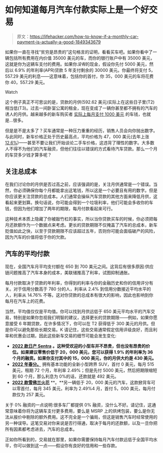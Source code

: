 # 如何知道每月汽车付款实际上是一个好交易

> 原文：<https://lifehacker.com/how-to-know-if-a-monthly-car-payment-is-actually-a-good-1849343679>

如果你一直在寻找“贫穷是昂贵的”这句格言的证明，看看买车吧。如果你看中了一辆包括所有费用在内价值 35000 美元的车，而你的银行账户中有 35000 美元，这就是你为这辆车支付的费用。如果你*没有*的现金，假设你先付 5000 美元，然后以 6.9% 的年利率(APR)贷款 5 年支付剩余的 30000 美元。你最终将支付 5，557.29 美元的利息——这意味着，包括你的首付，你 35，000 美元的车将花费你 40，557.29 美元。

Watch

这个例子真正不可思议的是，贷款的月供(592.62 美元)实际上在这些日子里(T2)相当低(T3)。过去一间卧室公寓的租金，现在变成了一辆你甚至都不拥有的汽车的诱人的月供。越来越多的新车购买者 [实际上每月支付 1000 美元](https://money.com/thousand-dollar-car-payments-increase/) 的车钱，也就是...很多。

但是是不是太多了？买车通常是一种压力重重的经历，销售人员会向你抛出数字。与此同时，新车价格正处于历史最高点，平均价格为 47，000 美元(去年上涨[12.6%](https://www.bls.gov/news.release/cpi.nr0.htm))——甚至不要让我们开始谈论二手车价格，这违背了理性的数字。大多数人不得不为他们的汽车融资，但他们往往以错误的方式看待汽车贷款。那么一个月的车贷多少钱才算多呢？

## 关注总成本

在我们讨论你的月供是否过高之前，应该强调的是，关注月供通常是一个错误。当然，你必须确保你每个月都能拿出这笔钱，所以这是一个必要且有用的数字。但是你应该更关注贷款的总成本。人们通常会操纵汽车贷款的其他方面来降低月供，这看起来更划算。换句话说，你可能会得到一个垃圾利率，他们可能会多收你的车钱，但因为他们增加了两年的期限，每月付款看起来可行。

这种技术本质上隐藏了你被敲竹杠的事实，所以当你贷款买车的时候，你必须把每月还款额作为一个数据点来考虑。更长的贷款期限不仅掩盖了汽车的总成本，新车贬值如此之快，以至于贷款期限不应该超过五年，否则你可能会面临破产的风险，因为汽车的价值将低于你的欠款。

## 汽车的平均付款

现在，全国汽车月平均支付额在 650 到 700 美元之间。这背后有很多原因:供应链问题推高了汽车本身的成本，美联储推高了利率，试图抑制通胀。

每月付款取决于贷款的年利率，你得到的利率与你的金融历史和你的信用评分有关。对于信用分数高于 780 分的人，利率从 2.4% 到信用分数接近平均水平的人，利率从 14.76% 不等。这对你贷款的总成本有很大的影响，因此也影响到你每月在汽车上的花费。

当然，平均值仅仅是平均值。你可以找到月供远低于 650 美元平均水平的汽车交易，特别是如果你忽视我们明智的建议，选择更长的贷款期限——例如，如果你愿意接受 6 年期贷款，在许多情况下，你可以在 T2 获得低于 300 美元的月供。但是你可以避免那些长期交易。K 请记住，这些交易通常假定信用评级良好，而且利率和优惠会过期，因此这些新车交易的细节可能会发生变化:

*   [**2022 款日产 Sentra**](https://www.nissanusa.com/vehicles/cars/sentra/deals-incentives-offers.html) **。这种受欢迎的小型车并不昂贵，但也没有昂贵的价位。如果建议零售价低于 20，000 美元，您可以获得 1.9% 的年利率为 36 个月的融资。如果你支付其中的 15，000 美元，你的月供大约是 430 美元。**
*   [**2022 年春分。**](https://www.chevrolet.com/suvs/equinox/build-and-price/summary) 拥有基本功能的全新小型跨界 SUV，首付 0 美元，每月 515 美元，租期 72 个月，年利率 2.49%；但是先付 5000 美元，然后把期限缩短到 60 个月，那么利息为 0%的话，还款就是 492 美元。
*   [**2022 款雪佛兰火花**](https://www.chevrolet.com/cars/spark/build-and-price/summary) **。**另一辆低于 20，000 美元的汽车，这款掀背车可以零首付，每月 345 美元，利率为 2.49%4 月，首付 5，000 美元，每月付款仅为 257 美元。

关于 0% 融资的一点说明:很多车厂都提供 0% 融资，没什么不好。请记住，这通常意味着你将为这辆车支付更多费用，要么是 MSRP 上的烘烤包装，要么是你无法从报价中剔除的额外费用。这不完全是一个骗局，但这是销售汽车时经常使用的另一种误导。这笔交易对你来说是否行得通，取决于每月的还款额，以及一旦你把所有因素都考虑进去，汽车的总成本。

正如你所看到的，交易就在那里，如果你需要保持每月汽车付款远低于全国平均水平，你可以做到这一点——假设你有良好的信用和一些存款。